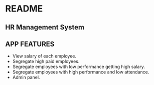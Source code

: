 # README

HR Management System
---------------------

APP FEATURES
---------------------

 * View salary of each employee.
 * Segregate high paid employees.
 * Segregate employees with low performance getting high salary.
 * Segregate employees with high performance and low attendance.
 * Admin panel.
 

    
